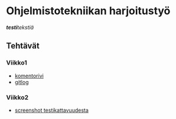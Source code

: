 # Ohjelmistotekniikan harjoitustyö

_**testi**tekstiä_


## Tehtävät
### Viikko1
* [komentorivi](https://github.com/J-Uhero/ot-harjoitustyo/blob/master/laskarit/viikko1/komentorivi.txt)
* [gitlog](https://github.com/J-Uhero/ot-harjoitustyo/blob/master/laskarit/viikko1/gitlog.txt)

### Viikko2
* [screenshot testikattavuudesta](https://github.com/J-Uhero/ot-harjoitustyo/blob/master/laskarit/viikko2/nayttokuvacoverage-report-2021-3-29-klo-17-58-08.png)

